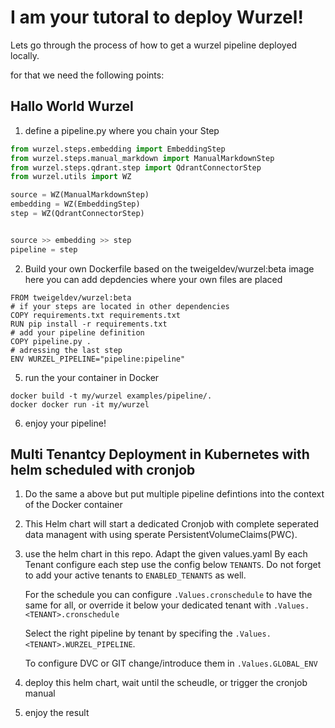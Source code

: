 <!--
SPDX-FileCopyrightText: 2025 Deutsche Telekom AG (opensource@telekom.de)
SPDX-License-Identifier: CC0-1.0
-->
# I am your tutoral to deploy Wurzel!
Lets go through the process of how to get a wurzel pipeline deployed locally.

for that we need the following points:
## Hallo World Wurzel

1. define a pipeline.py where you chain your Step
``` python
from wurzel.steps.embedding import EmbeddingStep
from wurzel.steps.manual_markdown import ManualMarkdownStep
from wurzel.steps.qdrant.step import QdrantConnectorStep
from wurzel.utils import WZ

source = WZ(ManualMarkdownStep)
embedding = WZ(EmbeddingStep)
step = WZ(QdrantConnectorStep)


source >> embedding >> step
pipeline = step

```
2. Build your own Dockerfile based on the tweigeldev/wurzel:beta image
here you can add depdencies where your own files are placed
```Docker
FROM tweigeldev/wurzel:beta
# if your steps are located in other dependencies
COPY requirements.txt requirements.txt
RUN pip install -r requirements.txt
# add your pipeline definition
COPY pipeline.py .
# adressing the last step
ENV WURZEL_PIPELINE="pipeline:pipeline"
```
5. run the your container in Docker
```
docker build -t my/wurzel examples/pipeline/.
docker docker run -it my/wurzel

```
6. enjoy your pipeline!

## Multi Tenantcy Deployment in Kubernetes with helm scheduled with cronjob
1. Do the same a above but put multiple pipeline defintions into the context of the Docker container
2. This Helm chart will start a dedicated Cronjob with complete seperated data managent with using sperate PersistentVolumeClaims(PWC).
3. use the helm chart in this repo. Adapt the given values.yaml
    By each Tenant configure each step use the config below `TENANTS`. Do not forget to add your active tenants to `ENABLED_TENANTS` as well.

    For the schedule you can configure `.Values.cronschedule` to have the same for all, or override it below your dedicated tenant with `.Values.<TENANT>.cronschedule`

    Select the right pipeline by tenant by specifing  the `.Values.<TENANT>.WURZEL_PIPELINE`.


    To configure DVC or GIT change/introduce them in `.Values.GLOBAL_ENV`

4. deploy this helm chart, wait until the scheudle, or trigger the cronjob manual
5. enjoy the result
